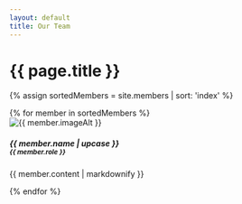 ```yaml
---
layout: default
title: Our Team
---
```

<div class="row">
  <h1 class="text-center mx-auto pt-3">{{ page.title }}</h1>
</div>

<!-- Team Member Horizontal Cards -->
{% assign sortedMembers = site.members | sort: 'index' %}
<div class="row mx-0 mb-5">
  {% for member in sortedMembers %}
  <div class="col-lg-6">
    <div class="card mb-3 team-card">
      <div class="row no-gutters">
        <div class="col-4">
          <img src="{{ member.imageURL | relative_url }}" class="card-img mh-50 pl-3 pt-4" alt="{{ member.imageAlt }}">
        </div>
        <div class="col-8">
          <div class="card-body">
            <h5 class="card-title">{{ member.name | upcase }}<br>
              <small class="text-muted">
              {{ member.role }}</small></h5>
            <p class="card-text">{{ member.content | markdownify }}</p>
          </div>
        </div>
      </div>
    </div>
  </div>
  {% endfor %}
</div>
